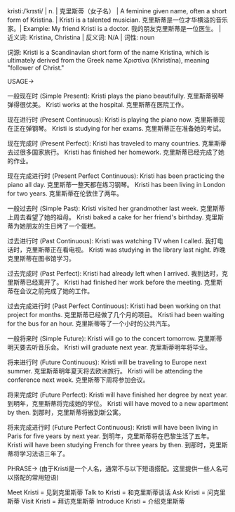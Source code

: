 kristi:/ˈkrɪsti/ | n. | 克里斯蒂（女子名） | A feminine given name, often a short form of Kristina. | Kristi is a talented musician. 克里斯蒂是一位才华横溢的音乐家。|  Example: My friend Kristi is a doctor. 我的朋友克里斯蒂是一位医生。 | 近义词: Kristina, Christina | 反义词: N/A | 词性: noun


词源: Kristi is a Scandinavian short form of the name Kristina, which is ultimately derived from the Greek name Χριστίνα (Khristína), meaning "follower of Christ."

USAGE->

一般现在时 (Simple Present):
Kristi plays the piano beautifully. 克里斯蒂钢琴弹得很优美。
Kristi works at the hospital. 克里斯蒂在医院工作。

现在进行时 (Present Continuous):
Kristi is playing the piano now. 克里斯蒂现在正在弹钢琴。
Kristi is studying for her exams. 克里斯蒂正在准备她的考试。

现在完成时 (Present Perfect):
Kristi has traveled to many countries. 克里斯蒂去过很多国家旅行。
Kristi has finished her homework. 克里斯蒂已经完成了她的作业。

现在完成进行时 (Present Perfect Continuous):
Kristi has been practicing the piano all day. 克里斯蒂一整天都在练习钢琴。
Kristi has been living in London for two years. 克里斯蒂在伦敦住了两年。

一般过去时 (Simple Past):
Kristi visited her grandmother last week. 克里斯蒂上周去看望了她的祖母。
Kristi baked a cake for her friend's birthday. 克里斯蒂为她朋友的生日烤了一个蛋糕。

过去进行时 (Past Continuous):
Kristi was watching TV when I called. 我打电话时，克里斯蒂正在看电视。
Kristi was studying in the library last night. 昨晚克里斯蒂在图书馆学习。

过去完成时 (Past Perfect):
Kristi had already left when I arrived. 我到达时，克里斯蒂已经离开了。
Kristi had finished her work before the meeting. 克里斯蒂在会议之前完成了她的工作。

过去完成进行时 (Past Perfect Continuous):
Kristi had been working on that project for months. 克里斯蒂已经做了几个月的项目。
Kristi had been waiting for the bus for an hour. 克里斯蒂等了一个小时的公共汽车。

一般将来时 (Simple Future):
Kristi will go to the concert tomorrow. 克里斯蒂明天要去听音乐会。
Kristi will graduate next year. 克里斯蒂明年将毕业。


将来进行时 (Future Continuous):
Kristi will be traveling to Europe next summer. 克里斯蒂明年夏天将去欧洲旅行。
Kristi will be attending the conference next week. 克里斯蒂下周将参加会议。

将来完成时 (Future Perfect):
Kristi will have finished her degree by next year. 到明年，克里斯蒂将完成她的学位。
Kristi will have moved to a new apartment by then. 到那时，克里斯蒂将搬到新公寓。

将来完成进行时 (Future Perfect Continuous):
Kristi will have been living in Paris for five years by next year. 到明年，克里斯蒂将在巴黎生活了五年。
Kristi will have been studying French for three years by then. 到那时，克里斯蒂将学习法语三年了。


PHRASE->
(由于Kristi是一个人名，通常不与以下短语搭配。这里提供一些人名可以搭配的常用短语)

Meet Kristi =  见到克里斯蒂
Talk to Kristi = 和克里斯蒂谈话
Ask Kristi = 问克里斯蒂
Visit Kristi =  拜访克里斯蒂
Introduce Kristi = 介绍克里斯蒂


